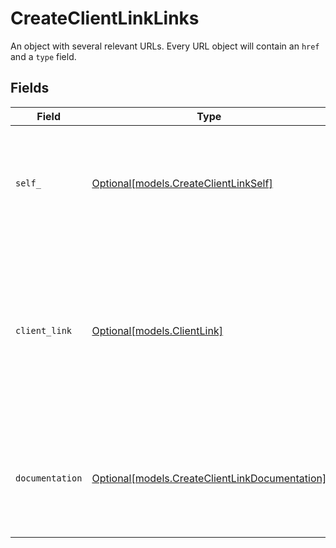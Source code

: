 # CreateClientLinkLinks

An object with several relevant URLs. Every URL object will contain an `href` and a `type` field.


## Fields

| Field                                                                                                                                | Type                                                                                                                                 | Required                                                                                                                             | Description                                                                                                                          |
| ------------------------------------------------------------------------------------------------------------------------------------ | ------------------------------------------------------------------------------------------------------------------------------------ | ------------------------------------------------------------------------------------------------------------------------------------ | ------------------------------------------------------------------------------------------------------------------------------------ |
| `self_`                                                                                                                              | [Optional[models.CreateClientLinkSelf]](../models/createclientlinkself.md)                                                           | :heavy_minus_sign:                                                                                                                   | In v2 endpoints, URLs are commonly represented as objects with an `href` and `type` field.                                           |
| `client_link`                                                                                                                        | [Optional[models.ClientLink]](../models/clientlink.md)                                                                               | :heavy_minus_sign:                                                                                                                   | The link you can send your customer to, where they can either log in and link their account, or sign up and<br/>proceed with onboarding. |
| `documentation`                                                                                                                      | [Optional[models.CreateClientLinkDocumentation]](../models/createclientlinkdocumentation.md)                                         | :heavy_minus_sign:                                                                                                                   | In v2 endpoints, URLs are commonly represented as objects with an `href` and `type` field.                                           |